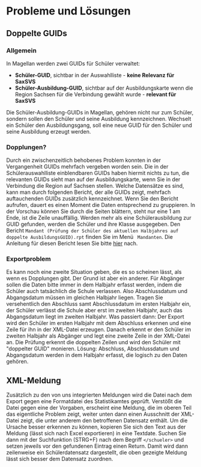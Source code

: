 # Probleme und Lösungen

## Doppelte GUIDs

### Allgemein

In Magellan werden zwei GUIDs für Schüler verwaltet:

* **Schüler-GUID**, sichtbar in der Auswahlliste - **keine Relevanz für SaxSVS**
* **Schüler-Ausbildung-GUID**, sichtbar auf der Ausbildungskarte wenn die Region Sachsen für die Verbindung gewählt wurde - **relevant für SaxSVS**

Die Schüler-Ausbildung-GUIDs in Magellan, gehören nicht nur zum Schüler, sondern sollen den Schüler und seine Ausbildung kennzeichnen. Wechselt ein Schüler den Ausbildungsgang, soll eine neue GUID für den Schüler und seine Ausbildung erzeugt werden.

### Dopplungen?

Durch ein zwischenzeitlich behobenes Problem konnten in der Vergangenheit GUIDs mehrfach vergeben worden sein.
Die in der Schülerauswahlliste einblendbaren GUIDs haben hiermit nichts zu tun, die relevanten GUIDs sieht man auf der Ausbildungskarte, wenn Sie in der Verbindung die Region auf Sachsen stellen.
Welche Datensätze es sind, kann man durch folgenden Bericht, der alle GUIDs zeigt, mehrfach auftauchenden GUIDs zusätzlich kennzeichnet. 
Wenn Sie den Bericht aufrufen, dauert es einen Moment die Daten entsprechend zu gruppieren. In der Vorschau können Sie durch die Seiten blättern, steht nur eine 1 am Ende, ist die Zeile unauffällig. 
Werden mehr als eine Schülerausbildung zur GUID gefunden, werden die Schüler und ihre Klasse ausgegeben.
Den Bericht `Mandant (Prüfung der Schüler des aktuellen Halbjahres auf doppelte AusbildungsGUID).rpt` finden Sie im Menü `
Mandanten`. Die Anleitung für diesen Bericht lesen Sie bitte [hier]([hier](https://doc.la.stueber.de/berichte/mandanten/Mandant%20%28Pr%C3%BCfung%20der%20Sch%C3%BCler%20des%20aktuellen%20Halbjahres%20auf%20doppelte%20AusbildungsGUID%29/)) nach.

### Exportproblem

Es kann noch eine zweite Situation geben, die es so scheinen lässt, als wenn es Dopplungen gibt.
Der Grund ist aber ein anderer. Für Abgänger sollen die Daten bitte immer in dem Halbjahr erfasst werden, indem die Schüler auch tatsächlich die Schule verlassen. 
Also Abschlussdatum und Abgangsdatum müssen im gleichen Halbjahr liegen.
Tragen Sie versehentlich den Abschluss samt Abschlussdatum im ersten Halbjahr ein, der Schüler verlässt die Schule aber erst im zweiten Halbjahr, auch das Abgangsdatum liegt im zweiten Halbjahr. Was passiert dann: Der Export wird den Schüler im ersten Halbjahr mit dem Abschluss erkennen und eine Zeile für ihn in der XML-Datei erzeugen. Danach erkennt er den Schüler im zweiten Halbjahr als Abgänger und legt eine zweite Zeile in der XML-Datei an. Die Prüfung erkennt die doppelten Zeilen und wird den Schüler  mit "doppelter GUID" monieren.
Lösung: Abschluss, Abschlussdatum und Abgangsdatum werden in dem Halbjahr erfasst, die logisch zu den Daten gehören.

## XML-Meldung

Zusätzlich zu den von uns integrierten Meldungen wird die Datei nach dem Export gegen eine Formatdatei des Statistikamtes geprüft. Verstößt die Datei gegen eine der Vorgaben, erscheint eine Meldung, die im oberen Teil das eigentliche Problem zeigt, weiter unten dann einen Ausschnitt der XML-Datei zeigt, die unter anderem den betroffenen Datensatz enthält. Um die Ursache besser erkennen zu können, kopieren Sie sich den Text aus der Meldung (lässt sich nach Excel exportieren) in eine Textdate. Suchen Sie dann mit der Suchfunktion (STRG+F) nach dem Begriff `</schueler>` und setzen jeweils vor den gefundenen Eintrag einen Return.
Damit wird dann zeilenweise ein Schülerdatensatz dargestellt, die oben gezeigte Meldung lässt sich besser dem Datensatz zuordnen.
